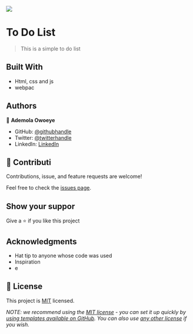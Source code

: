![](https://img.shields.io/badge/Microverse-blueviolet)

# To Do List

> This is a simple to do list


## Built With

- Html, css and js
- webpac

## Authors

👤 **Ademola Owoeye**

- GitHub: [@githubhandle](https://github.com/githubhandle)
- Twitter: [@twitterhandle](https://twitter.com/twitterhandle)
- LinkedIn: [LinkedIn](https://linkedin.com/in/linkedinhandle)

## 🤝 Contributi

Contributions, issue, and feature requests are welcome!

Feel free to check the [issues page](../../issues/).

## Show your suppor

Give a ⭐️ if you like this project

## Acknowledgments

- Hat tip to anyone whose code was used
- Inspiration
- e

## 📝 License

This project is [MIT](./LICENSE) licensed.

_NOTE: we recommend using the [MIT license](https://choosealicense.com/licenses/mit/) - you can set it up quickly by [using templates available on GitHub](https://docs.github.com/en/communities/setting-up-your-project-for-healthy-contributions/adding-a-license-to-a-repository). You can also use [any other license](https://choosealicense.com/licenses/) if you wish._
